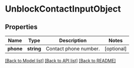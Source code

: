 # UnblockContactInputObject

## Properties
Name | Type | Description | Notes
------------ | ------------- | ------------- | -------------
**phone** | **string** | Contact phone number. | [optional] 

[[Back to Model list]](../README.md#documentation-for-models) [[Back to API list]](../README.md#documentation-for-api-endpoints) [[Back to README]](../README.md)


